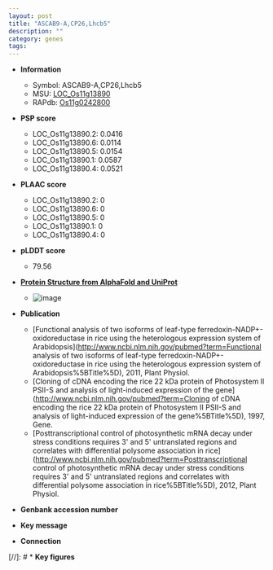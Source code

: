 ```yaml
---
layout: post
title: "ASCAB9-A,CP26,Lhcb5"
description: ""
category: genes
tags: 
---
```


* **Information**  
    + Symbol: ASCAB9-A,CP26,Lhcb5  
    + MSU: [LOC_Os11g13890](http://rice.plantbiology.msu.edu/cgi-bin/ORF_infopage.cgi?orf=LOC_Os11g13890)  
    + RAPdb: [Os11g0242800](http://rapdb.dna.affrc.go.jp/viewer/gbrowse_details/irgsp1?name=Os11g0242800)  

* **PSP score**  
    + LOC_Os11g13890.2: 0.0416 
    + LOC_Os11g13890.6: 0.0114 
    + LOC_Os11g13890.5: 0.0154 
    + LOC_Os11g13890.1: 0.0587 
    + LOC_Os11g13890.4: 0.0521 

* **PLAAC score**  
    + LOC_Os11g13890.2: 0 
    + LOC_Os11g13890.6: 0 
    + LOC_Os11g13890.5: 0 
    + LOC_Os11g13890.1: 0 
    + LOC_Os11g13890.4: 0 

* **pLDDT score**
    + 79.56

* **[Protein Structure from AlphaFold and UniProt](https://www.uniprot.org/uniprotkb/Q53N83/entry#structure)**
    + ![image](https://ricepsp.github.io/images/Q5/AF-Q53N83-F1.png)

* **Publication**  
    + [Functional analysis of two isoforms of leaf-type ferredoxin-NADP+-oxidoreductase in rice using the heterologous expression system of Arabidopsis](http://www.ncbi.nlm.nih.gov/pubmed?term=Functional analysis of two isoforms of leaf-type ferredoxin-NADP+-oxidoreductase in rice using the heterologous expression system of Arabidopsis%5BTitle%5D), 2011, Plant Physiol.
    + [Cloning of cDNA encoding the rice 22 kDa protein of Photosystem II PSII-S and analysis of light-induced expression of the gene](http://www.ncbi.nlm.nih.gov/pubmed?term=Cloning of cDNA encoding the rice 22 kDa protein of Photosystem II PSII-S and analysis of light-induced expression of the gene%5BTitle%5D), 1997, Gene.
    + [Posttranscriptional control of photosynthetic mRNA decay under stress conditions requires 3' and 5' untranslated regions and correlates with differential polysome association in rice](http://www.ncbi.nlm.nih.gov/pubmed?term=Posttranscriptional control of photosynthetic mRNA decay under stress conditions requires 3' and 5' untranslated regions and correlates with differential polysome association in rice%5BTitle%5D), 2012, Plant Physiol.

* **Genbank accession number**  

* **Key message**  

* **Connection**  

[//]: # * **Key figures**  


